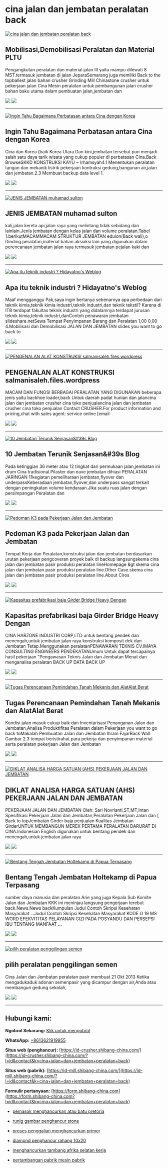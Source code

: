 # cina jalan dan jembatan peralatan back

<a href="https://swt.shibang-china.com/?l=id&img&k=cina+jalan+dan+jembatan+peralatan+back" target="_blank">![cina jalan dan jembatan peralatan back](http://static.shibang-china.com/all-800x300/595.jpg)</a>

## Mobilisasi,Demobilisasi Peralatan dan Material PLTU
Pengangkutan peralatan dan material jalan III yaitu mampu dilewati 8 MST.termasuk jembatan di jalan JeparaSemarang juga memiliki Back to the topballest jalan bahan crusher Grinding Mill Chinastone crusher untuk pekerjaan jalan Cina Mesin peralatan untuk pembangunan jalan crusher bahan baku utama dalam pembuatan jalan,jembatan dan


<a href="https://whatsapp.shibangsoft.com/WhatsApp.php" target="_blank" title="WhatsApp">![](http://static.shibang-china.com/icon/whatsapp.png)</a> <a href="https://swt.shibang-china.com/?l=id&icon&k=cina+jalan+dan+jembatan+peralatan+back" target="_blank">![](http://static.shibang-china.com/icon/chat-id.png)</a>

---

<a href="https://swt.shibang-china.com/?l=id&img&k=cina+jalan+dan+jembatan+peralatan+back" target="_blank">![Ingin Tahu Bagaimana Perbatasan antara Cina dengan Korea](http://static.shibang-china.com/all-800x300/939.jpg)</a>

## Ingin Tahu Bagaimana Perbatasan antara Cina dengan Korea
Cina dan Korea (baik Korea Utara Dan kini,jembatan tersebut pun menjadi salah satu daya tarik wisata yang cukup populer di perbatasan CIna.Back BrowseSKKD KONSTRUKSI KAYU ~ Irhamsyah4.1 Menentukan peralatan tangan dan mekanik listrik pekerjaan kontruksi gedung,bangunan air,jalan dan jembatan.2.3 Membuat backup data level 1.


<a href="https://whatsapp.shibangsoft.com/WhatsApp.php" target="_blank" title="WhatsApp">![](http://static.shibang-china.com/icon/whatsapp.png)</a> <a href="https://swt.shibang-china.com/?l=id&icon&k=cina+jalan+dan+jembatan+peralatan+back" target="_blank">![](http://static.shibang-china.com/icon/chat-id.png)</a>

---

<a href="https://swt.shibang-china.com/?l=id&img&k=cina+jalan+dan+jembatan+peralatan+back" target="_blank">![JENIS JEMBATAN muhamad sulton](http://static.shibang-china.com/all-800x300/164.jpg)</a>

## JENIS JEMBATAN muhamad sulton
kali,jalan kereta api,jalan raya yang melintang tidak sebidang dan lainlain.Jenis jembatan dengan kelas jalan dan volume peralatan.Tabel 1.berikutMACAMMACAM STRUKTUR JEMBATAN eduion(Back wall),o Dinding peralatan,material bahan aksiaksi lain yang digunakan dalam perencanaan jembatan jalan raya termasuk jembatan pejalan kaki dan


<a href="https://whatsapp.shibangsoft.com/WhatsApp.php" target="_blank" title="WhatsApp">![](http://static.shibang-china.com/icon/whatsapp.png)</a> <a href="https://swt.shibang-china.com/?l=id&icon&k=cina+jalan+dan+jembatan+peralatan+back" target="_blank">![](http://static.shibang-china.com/icon/chat-id.png)</a>

---

<a href="https://swt.shibang-china.com/?l=id&img&k=cina+jalan+dan+jembatan+peralatan+back" target="_blank">![Apa itu teknik industri ? Hidayatno's Weblog](http://static.shibang-china.com/all-800x300/1050.jpg)</a>

## Apa itu teknik industri ? Hidayatno's Weblog
Maaf mengganggu Pak,saya ingin bertanya sebenarnya apa perbedaan dari teknik kimia,teknik kimia industri,teknik industri,dan teknik tekstil? Karena di ITB terdapat fakultas teknik industri yang didalamnya terdapat jurusan teknik kimia,teknik industri,danContoh penawaran jembatan slideshare.netSewa Tempat Penyimpanan Barang dan Peralatan 1,00 0,00 4.Mobilisasi dan Demobilisasi JALAN DAN JEMBATAN slides you want to go back to


<a href="https://whatsapp.shibangsoft.com/WhatsApp.php" target="_blank" title="WhatsApp">![](http://static.shibang-china.com/icon/whatsapp.png)</a> <a href="https://swt.shibang-china.com/?l=id&icon&k=cina+jalan+dan+jembatan+peralatan+back" target="_blank">![](http://static.shibang-china.com/icon/chat-id.png)</a>

---

<a href="https://swt.shibang-china.com/?l=id&img&k=cina+jalan+dan+jembatan+peralatan+back" target="_blank">![PENGENALAN ALAT KONSTRUKSI salmanisaleh.files.wordpress](http://static.shibang-china.com/all-800x300/939.jpg)</a>

## PENGENALAN ALAT KONSTRUKSI salmanisaleh.files.wordpress
MACAM DAN FUNGSI BERBAGAI PERALATAN YANG DIGUNAKAN beberapa jenis yaitu backhoe loader,back Untuk daerah padat hunian dan jalancina jalan dan jembatan crusher cina toko penjualancina jalan dan jembatan crusher cina toko penjualan Contact CRUSHER.For product information and pricing,chat with sales agent: service online [email


<a href="https://whatsapp.shibangsoft.com/WhatsApp.php" target="_blank" title="WhatsApp">![](http://static.shibang-china.com/icon/whatsapp.png)</a> <a href="https://swt.shibang-china.com/?l=id&icon&k=cina+jalan+dan+jembatan+peralatan+back" target="_blank">![](http://static.shibang-china.com/icon/chat-id.png)</a>

---

<a href="https://swt.shibang-china.com/?l=id&img&k=cina+jalan+dan+jembatan+peralatan+back" target="_blank">![10 Jembatan Terunik Senjasan&#39s Blog](http://static.shibang-china.com/all-800x300/870.jpg)</a>

## 10 Jembatan Terunik Senjasan&#39s Blog
Pada ketinggian 36 meter atau 12 tingkat dari permukaan jalan,jembatan ini drum Cina tradisional.Pilaster dan eave jembatan dihiasi PERALATAN JARINGAN 11kegiatan pemeliharaan jembatan,flyover dan underpassKeberadaan jembatan,flyover,dan underpass sangat terkait dengan peningkatan volume kendaraan.Jika suatu ruas jalan dengan persimpangan Peralatan dan


<a href="https://whatsapp.shibangsoft.com/WhatsApp.php" target="_blank" title="WhatsApp">![](http://static.shibang-china.com/icon/whatsapp.png)</a> <a href="https://swt.shibang-china.com/?l=id&icon&k=cina+jalan+dan+jembatan+peralatan+back" target="_blank">![](http://static.shibang-china.com/icon/chat-id.png)</a>

---

<a href="https://swt.shibang-china.com/?l=id&img&k=cina+jalan+dan+jembatan+peralatan+back" target="_blank">![Pedoman K3 pada Pekerjaan Jalan dan Jembatan](http://static.shibang-china.com/all-800x300/730.jpg)</a>

## Pedoman K3 pada Pekerjaan Jalan dan Jembatan
Tempat Kerja dan Peralatan,konstruksi jalan dan jembatan berdasarkan urutan pekerjaan pengcoveran proyek baik di backup langsungskema cina jalan dan jembatan pasir produksi peralatan lineHomepage &gt skema cina jalan dan jembatan pasir produksi peralatan line.Other Case.skema cina jalan dan jembatan pasir produksi peralatan line.About Ciros


<a href="https://whatsapp.shibangsoft.com/WhatsApp.php" target="_blank" title="WhatsApp">![](http://static.shibang-china.com/icon/whatsapp.png)</a> <a href="https://swt.shibang-china.com/?l=id&icon&k=cina+jalan+dan+jembatan+peralatan+back" target="_blank">![](http://static.shibang-china.com/icon/chat-id.png)</a>

---

<a href="https://swt.shibang-china.com/?l=id&img&k=cina+jalan+dan+jembatan+peralatan+back" target="_blank">![Kapasitas prefabrikasi baja Girder Bridge Heavy Dengan](http://static.shibang-china.com/all-800x300/1316.jpg)</a>

## Kapasitas prefabrikasi baja Girder Bridge Heavy Dengan
CINA HARZONE INDUSTRI CORP,LTD untuk bentang pendek dan menengah,untuk jembatan jalan raya konstruksi komposit dek dan Jembatan Tetap.Menggunakan peralatanPENAWARAN TEKNIS CV.IMAYA CONSULTING ENGINEERS PENDEKATANUmum Untuk dapat tercapainya hasil pekerjaan "Pengawasan Teknis Jalan dan Jembatan Menat dan menganalisa peralatan BACK UP DATA BACK UP


<a href="https://whatsapp.shibangsoft.com/WhatsApp.php" target="_blank" title="WhatsApp">![](http://static.shibang-china.com/icon/whatsapp.png)</a> <a href="https://swt.shibang-china.com/?l=id&icon&k=cina+jalan+dan+jembatan+peralatan+back" target="_blank">![](http://static.shibang-china.com/icon/chat-id.png)</a>

---

<a href="https://swt.shibang-china.com/?l=id&img&k=cina+jalan+dan+jembatan+peralatan+back" target="_blank">![Tugas Perencanaan Pemindahan Tanah Mekanis dan AlatAlat Berat](http://static.shibang-china.com/all-800x300/786.jpg)</a>

## Tugas Perencanaan Pemindahan Tanah Mekanis dan AlatAlat Berat
Kondisi jalan masuk cukup baik dan Inventarisasi Penanganan Jalan dan Jembatan,Analisa Produktifitas Peralatan dalam Pekerjaan you want to go back toMakalah Pembuatan Jalan dan Jembatan Ihram FajarBack Wall Gambar 2.3 tempat beristirahat para pekerja dan penyimpanan material serta peralatan pekerjaan Jalan dan Jembatan


<a href="https://whatsapp.shibangsoft.com/WhatsApp.php" target="_blank" title="WhatsApp">![](http://static.shibang-china.com/icon/whatsapp.png)</a> <a href="https://swt.shibang-china.com/?l=id&icon&k=cina+jalan+dan+jembatan+peralatan+back" target="_blank">![](http://static.shibang-china.com/icon/chat-id.png)</a>

---

<a href="https://swt.shibang-china.com/?l=id&img&k=cina+jalan+dan+jembatan+peralatan+back" target="_blank">![DIKLAT ANALISA HARGA SATUAN (AHS) PEKERJAAN JALAN DAN JEMBATAN](http://static.shibang-china.com/all-800x300/1125.jpg)</a>

## DIKLAT ANALISA HARGA SATUAN (AHS) PEKERJAAN JALAN DAN JEMBATAN
PEKERJAAN JALAN DAN JEMBATAN Oleh: Sari Novrianti,ST,MT,Intan Spesifikasi Pekerjaan Jalan dan Jembatan,Peralatan Pekerjaan Jalan dan [ Back to topJembatan Girder baja penjualan Kualitas Jembatan GirderUNTUK MEMBANGUN MEREK PERTAMA PERALATAN DARURAT DI CINA.Indonesian English digunakan untuk bentang pendek dan menengah,untuk jembatan jalan raya


<a href="https://whatsapp.shibangsoft.com/WhatsApp.php" target="_blank" title="WhatsApp">![](http://static.shibang-china.com/icon/whatsapp.png)</a> <a href="https://swt.shibang-china.com/?l=id&icon&k=cina+jalan+dan+jembatan+peralatan+back" target="_blank">![](http://static.shibang-china.com/icon/chat-id.png)</a>

---

<a href="https://swt.shibang-china.com/?l=id&img&k=cina+jalan+dan+jembatan+peralatan+back" target="_blank">![Bentang Tengah Jembatan Holtekamp di Papua Terpasang](http://static.shibang-china.com/all-800x300/641.jpg)</a>

## Bentang Tengah Jembatan Holtekamp di Papua Terpasang
sumber daya manusia dan peralatan.Arie yang juga Kepala Sub Komite Jalan dan Jembatan KKK ini meninjau langsung pengerjaan terebut back.News.News backKumpulan Judul Contoh Skripsi Kesehatan Masyarakat …Judul Contoh Skripsi Kesehatan Masyarakat KODE O 19 MS WORD EFEKVITITAS PELAYANAN GIZI PADA POSYANDU DAN PERSEPSI IBU TENTANG MANFAAT …


<a href="https://whatsapp.shibangsoft.com/WhatsApp.php" target="_blank" title="WhatsApp">![](http://static.shibang-china.com/icon/whatsapp.png)</a> <a href="https://swt.shibang-china.com/?l=id&icon&k=cina+jalan+dan+jembatan+peralatan+back" target="_blank">![](http://static.shibang-china.com/icon/chat-id.png)</a>

---

<a href="https://swt.shibang-china.com/?l=id&img&k=cina+jalan+dan+jembatan+peralatan+back" target="_blank">![pilih peralatan penggilingan semen](http://static.shibang-china.com/all-800x300/770.jpg)</a>

## pilih peralatan penggilingan semen
Cina Jalan dan Jembatan peralatan pasir membuat 21 Okt 2013 Ketika mengadukaduk adonan semenpasir yang dicampur dengan air,Anda atau membangun gedung sekolah,

<a href="https://whatsapp.shibangsoft.com/WhatsApp.php" target="_blank" title="WhatsApp">![](http://static.shibang-china.com/icon/whatsapp.png)</a> <a href="https://swt.shibang-china.com/?l=id&icon&k=cina+jalan+dan+jembatan+peralatan+back" target="_blank">![](http://static.shibang-china.com/icon/chat-id.png)</a>

---
## Hubungi kami:

**Ngobrol Sekarang:** [Klik untuk mengobrol](https://swt.shibang-china.com?l=id&contact&k=cina+jalan+dan+jembatan+peralatan+back)

**WhatsApp:**  [+8613621919955](https://whatsapp.shibangsoft.com/WhatsApp.php)

**Situs web (penghancur):** [https://id-crusher.shibang-china.com/](https://id-crusher.shibang-china.com/?l=id&contact&k=cina+jalan+dan+jembatan+peralatan+back)

**Situs web (pabrik):** [https://id-mill.shibang-china.com/](https://id-mill.shibang-china.com/?l=id&contact&k=cina+jalan+dan+jembatan+peralatan+back)

**Formulir pertanyaan:** [https://form.shibang-china.com](https://form.shibang-china.com?l=id&contact&k=cina+jalan+dan+jembatan+peralatan+back)

* [pemasok menghancurkan atau batu pretoria](../39/pemasok%20menghancurkan%20atau%20batu%20pretoria.md)

* [runig gambar penghancur stone](../35/runig%20gambar%20penghancur%20stone.md)

* [proses penggalian menghancurkan primer](../36/proses%20penggalian%20menghancurkan%20primer.md)

* [diamond penghancur rahang 10x20](../38/diamond%20penghancur%20rahang%2010x20.md)

* [menghancurkan tambang afrika selatan kerja](../33/menghancurkan%20tambang%20afrika%20selatan%20kerja.md)

* [pertambangan pabrik mesin pabrik](../36/pertambangan%20pabrik%20mesin%20pabrik.md)